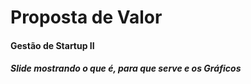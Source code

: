 <h1>Proposta de Valor</h1>
<h4>Gestão de Startup II</h4>
<h5>Slide mostrando o que é, para que serve e os Gráficos</h5>
